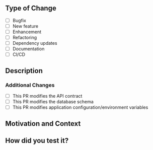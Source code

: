 ## Type of Change
<!-- Put an `x` in the boxes that apply -->

- [ ] Bugfix
- [ ] New feature
- [ ] Enhancement
- [ ] Refactoring
- [ ] Dependency updates
- [ ] Documentation
- [ ] CI/CD

## Description
<!-- Describe your changes in detail -->


### Additional Changes

- [ ] This PR modifies the API contract
- [ ] This PR modifies the database schema
- [ ] This PR modifies application configuration/environment variables

<!--
Provide links to the files with corresponding changes.

Following are the paths where you can find config files:
1. `config`
2. `crates/router/src/configs`
3. `loadtest/config`
-->


## Motivation and Context
<!--
Why is this change required? What problem does it solve?
If it fixes an open issue, please link to the issue here.

If you don't have an issue, we'd recommend starting with one first so the PR
can focus on the implementation (unless its an obvious bug or documentation fix
that will have little conversation).
-->


## How did you test it?
<!--
Did you write an integration/unit/API test to verify the code changes?
Or did you test this change manually (provide relevant screenshots)?
-->